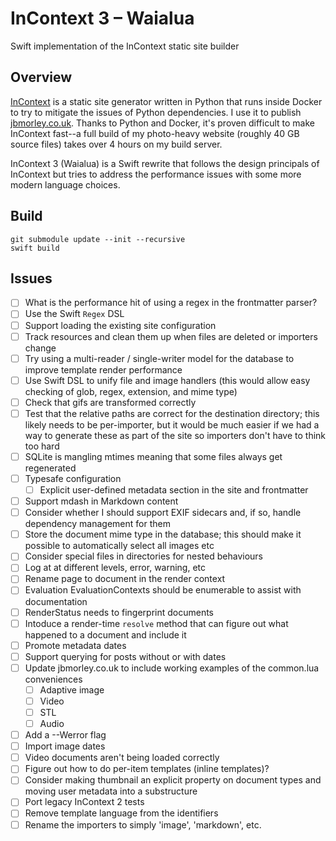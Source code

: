# InContext 3 – Waialua

Swift implementation of the InContext static site builder

## Overview

[InContext](https://incontext.app) is a static site generator written in Python that runs inside Docker to try to mitigate the issues of Python dependencies. I use it to publish [jbmorley.co.uk](https://jbmorley.co.uk). Thanks to Python and Docker, it's proven difficult to make InContext fast--a full build of my photo-heavy website (roughly 40 GB source files) takes over 4 hours on my build server.

InContext 3 (Waialua) is a Swift rewrite that follows the design principals of InContext but tries to address the performance issues with some more modern language choices.

## Build

```
git submodule update --init --recursive
swift build
```

## Issues

- [ ] What is the performance hit of using a regex in the frontmatter parser?
- [ ] Use the Swift `Regex` DSL
- [ ] Support loading the existing site configuration
- [ ] Track resources and clean them up when files are deleted or importers change
- [ ] Try using a multi-reader / single-writer model for the database to improve template render performance
- [ ] Use Swift DSL to unify file and image handlers (this would allow easy checking of glob, regex, extension, and mime
      type)
- [ ] Check that gifs are transformed correctly
- [ ] Test that the relative paths are correct for the destination directory; this likely needs to be per-importer, but
      it would be much easier if we had a way to generate these as part of the site so importers don't have to think too
      hard
- [ ] SQLite is mangling mtimes meaning that some files always get regenerated
- [ ] Typesafe configuration
    - [ ] Explicit user-defined metadata section in the site and frontmatter
- [ ] Support mdash in Markdown content
- [ ] Consider whether I should support EXIF sidecars and, if so, handle dependency management for them
- [ ] Store the document mime type in the database; this should make it possible to automatically select
      all images etc
- [ ] Consider special files in directories for nested behaviours
- [ ] Log at at different levels, error, warning, etc
- [ ] Rename page to document in the render context
- [ ] Evaluation EvaluationContexts should be enumerable to assist with documentation
- [ ] RenderStatus needs to fingerprint documents
- [ ] Intoduce a render-time `resolve` method that can figure out what happened to a document and include it
- [ ] Promote metadata dates
- [ ] Support querying for posts without or with dates
- [ ] Update jbmorley.co.uk to include working examples of the common.lua conveniences
  - [ ] Adaptive image
  - [ ] Video
  - [ ] STL
  - [ ] Audio
- [ ] Add a --Werror flag
- [ ] Import image dates
- [ ] Video documents aren't being loaded correctly
- [ ] Figure out how to do per-item templates (inline templates)?
- [ ] Consider making thumbnail an explicit property on document types and moving user metadata into a substructure
- [ ] Port legacy InContext 2 tests
- [ ] Remove template language from the identifiers
- [ ] Rename the importers to simply 'image', 'markdown', etc.
